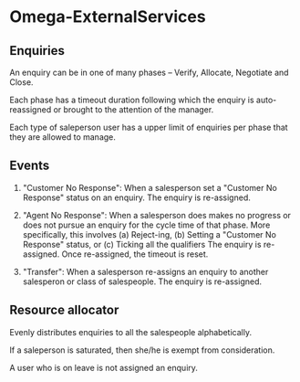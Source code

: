 # Omega-ExternalServices


## Enquiries
An enquiry can be in one of many phases – Verify, Allocate, Negotiate and Close.

Each phase has a timeout duration following which the enquiry is auto-reassigned or brought to the attention of the manager.

Each type of saleperson user has a upper limit of enquiries per phase that they are allowed to manage.

## Events
1. "Customer No Response": When a salesperson set a "Customer No Response" status on an enquiry.
	The enquiry is re-assigned.
	
2. "Agent No Response": When a salesperson does makes no progress or does not pursue an enquiry for the cycle time of that phase. More specifically, this involves (a) Reject-ing, (b) Setting a "Customer No Response" status, or (c) Ticking all the qualifiers
The enquiry is re-assigned. Once re-assigned, the timeout is reset.
	
3. "Transfer": When a salesperson re-assigns an enquiry to another salesperon or class of salespeople.
	The enquiry is re-assigned.

## Resource allocator
Evenly distributes enquiries to all the salespeople alphabetically.

If a saleperson is saturated, then she/he is exempt from consideration.

A user who is on leave is not assigned an enquiry.
